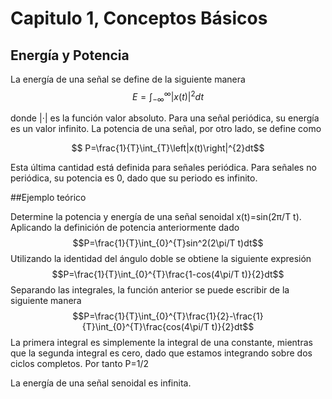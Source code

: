 # Capitulo 1, Conceptos Básicos
## Energía y Potencia

La energía de una señal se define de la siguiente manera
$$ E=\int_{-\infty}^{\infty}\left|x(t)\right|^{2}dt $$

donde |⋅| es la función valor absoluto. Para una señal periódica, su energía es un valor infinito. La potencia de una señal, por otro lado, se define como

$$ P=\frac{1}{T}\int_{T}\left|x(t)\right|^{2}dt$$

Esta última cantidad está definida para señales periódica. Para señales no periódica, su potencia es 0, dado que su periodo es infinito.

##Ejemplo teórico

Determine la potencia y energía de una señal senoidal x(t)=sin⁡(2π/T t).
Aplicando la definición de potencia anteriormente dado
$$P=\frac{1}{T}\int_{0}^{T}sin^2⁡(2\pi/T t)dt$$
Utilizando la identidad del ángulo doble se obtiene la siguiente expresión  
$$P=\frac{1}{T}\int_{0}^{T}\frac{1-cos(4\pi/T t)}{2}dt$$
Separando las integrales, la función anterior se puede escribir de la siguiente manera
$$P=\frac{1}{T}\int_{0}^{T}\frac{1}{2}-\frac{1}{T}\int_{0}^{T}\frac{cos(4\pi/T t)}{2}dt$$
La primera integral es simplemente la integral de una constante, mientras que la segunda integral es cero, dado que estamos integrando sobre dos ciclos completos. Por tanto
P=1/2

La energía de una señal senoidal es infinita.


